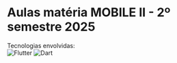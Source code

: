 # Aulas matéria MOBILE II - 2º semestre 2025

Tecnologias envolvidas: <br>
![Flutter](https://img.shields.io/badge/Flutter-02569B?logo=flutter&logoColor=white)
![Dart](https://img.shields.io/badge/Dart-0175C2?logo=dart&logoColor=white)
